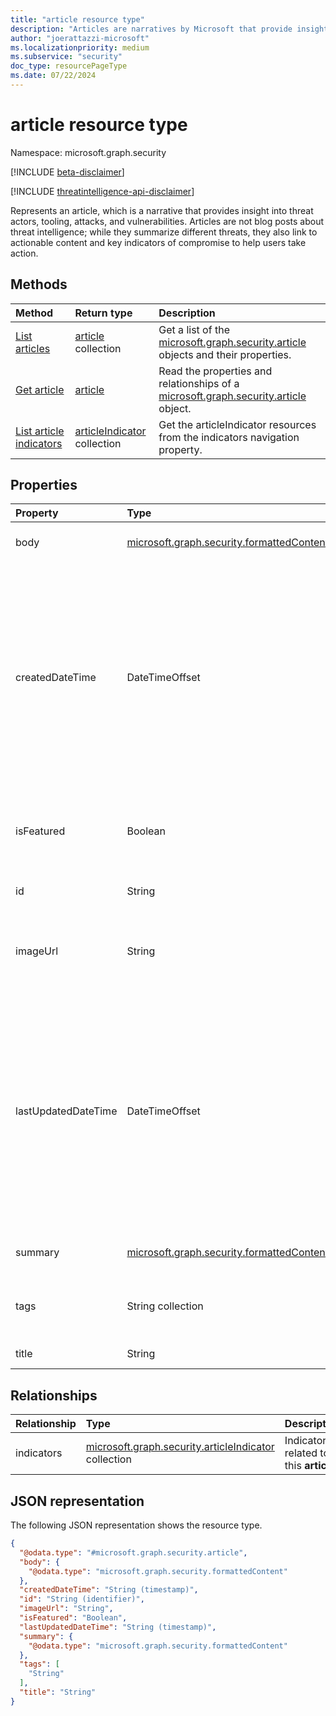 ```yaml
---
title: "article resource type"
description: "Articles are narratives by Microsoft that provide insight into threat actors, tooling, attacks, and vulnerabilities."
author: "joerattazzi-microsoft"
ms.localizationpriority: medium
ms.subservice: "security"
doc_type: resourcePageType
ms.date: 07/22/2024
---
```


# article resource type

Namespace: microsoft.graph.security

[!INCLUDE [beta-disclaimer](../../includes/beta-disclaimer.md)]

[!INCLUDE [threatintelligence-api-disclaimer](../../includes/threatintelligence-api-disclaimer.md)]

Represents an article, which is a narrative that provides insight into threat actors, tooling, attacks, and vulnerabilities. Articles are not blog posts about threat intelligence; while they summarize different threats, they also link to actionable content and key indicators of compromise to help users take action.

## Methods

|Method|Return type|Description|
|:---|:---|:---|
|[List articles](../api/security-threatintelligence-list-articles.md)|[article](../resources/security-article.md) collection|Get a list of the [microsoft.graph.security.article](../resources/security-article.md) objects and their properties.|
|[Get article](../api/security-article-get.md)|[article](../resources/security-article.md)|Read the properties and relationships of a [microsoft.graph.security.article](../resources/security-article.md) object.|
|[List article indicators](../api/security-article-list-indicators.md)|[articleIndicator](../resources/security-articleindicator.md) collection|Get the articleIndicator resources from the indicators navigation property.|

## Properties

|Property|Type|Description|
|:---|:---|:---|
|body|[microsoft.graph.security.formattedContent](../resources/security-formattedcontent.md)|Formatted article contents.|
|createdDateTime|DateTimeOffset|The date and time when this **article** was created. The Timestamp type represents date and time information using ISO 8601 format and is always in UTC time. For example, midnight UTC on Jan 1, 2014 is `2014-01-01T00:00:00Z`.|
|isFeatured|Boolean|Indicates whether this **article** is currently featured by Microsoft.|
|id|String|The system-generated ID for this **article**.|
|imageUrl|String|URL of the header image for this **article**, used for display purposes.|
|lastUpdatedDateTime|DateTimeOffset|The most recent date and time when this **article** was updated. The Timestamp type represents date and time information using ISO 8601 format and is always in UTC time. For example, midnight UTC on Jan 1, 2014 is `2014-01-01T00:00:00Z`.|
|summary|[microsoft.graph.security.formattedContent](../resources/security-formattedcontent.md)|A quick summary of this **article**.|
|tags|String collection|Tags for this **article**, communicating keywords, or key concepts.|
|title|String|The title of this **article**.|

## Relationships

|Relationship|Type|Description|
|:---|:---|:---|
|indicators|[microsoft.graph.security.articleIndicator](../resources/security-articleindicator.md) collection|Indicators related to this **article**.|

## JSON representation

The following JSON representation shows the resource type.
<!-- {
  "blockType": "resource",
  "keyProperty": "id",
  "@odata.type": "microsoft.graph.security.article",
  "openType": false
}
-->
``` json
{
  "@odata.type": "#microsoft.graph.security.article",
  "body": {
    "@odata.type": "microsoft.graph.security.formattedContent"
  },
  "createdDateTime": "String (timestamp)",
  "id": "String (identifier)",
  "imageUrl": "String",
  "isFeatured": "Boolean",
  "lastUpdatedDateTime": "String (timestamp)",
  "summary": {
    "@odata.type": "microsoft.graph.security.formattedContent"
  },
  "tags": [
    "String"
  ],
  "title": "String"
}
```
